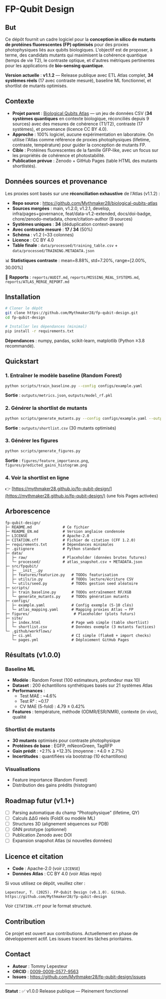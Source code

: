 # FP-Qubit Design

## But

Ce dépôt fournit un cadre logiciel pour la **conception in silico de mutants de protéines fluorescentes (FP) optimisés** pour des proxies photophysiques liés aux qubits biologiques. L'objectif est de proposer, à terme, des candidats mutants qui maximisent la cohérence quantique (temps de vie T2), le contraste optique, et d'autres métriques pertinentes pour les applications de **bio-sensing quantique**.

**Version actuelle** : **v1.1.2** — Release publique avec ETL Atlas complet, **34 systèmes réels** (17 avec contraste mesuré), baseline ML fonctionnel, et shortlist de mutants optimisés.

## Contexte

- **Projet parent** : [Biological Qubits Atlas](https://github.com/Mythmaker28/biological-qubits-atlas) — un jeu de données CSV (**34 systèmes quantiques** en contexte biologique, réconciliés depuis 9 sources) avec des mesures de cohérence (T1/T2), contraste (17 systèmes), et provenance (licence CC BY 4.0).
- **Approche** : 100% logiciel, aucune expérimentation en laboratoire. On utilise l'Atlas comme référence de proxies photophysiques (lifetime, contraste, température) pour guider la conception de mutants FP.
- **Cible** : Protéines fluorescentes de la famille GFP-like, avec un focus sur les propriétés de cohérence et photostabilité.
- **Publication prévue** : Zenodo + GitHub Pages (table HTML des mutants shortlistés).

## Données sources et provenance

Les proxies sont basés sur une **réconciliation exhaustive** de l'Atlas (v1.1.2) :
- **Repo source** : https://github.com/Mythmaker28/biological-qubits-atlas
- **Sources mergées** : main, v1.2.0, v1.2.1, develop, infra/pages+governance, feat/data-v1.2-extended, docs/doi-badge, chore/zenodo-metadata, chore/citation-author (9 sources)
- **Systèmes uniques** : **34** (déduplication context-aware)
- **Avec contraste mesuré** : **17 / 34** (50%)
- **Schéma** : v1.2 (~33 colonnes)
- **Licence** : CC BY 4.0
- **Table finale** : `data/processed/training_table.csv` + `data/processed/TRAINING.METADATA.json`

📊 **Statistiques contraste** : mean=8.88%, std=7.20%, range=[2.00%, 30.00%]

📄 **Rapports** : `reports/AUDIT.md`, `reports/MISSING_REAL_SYSTEMS.md`, `reports/ATLAS_MERGE_REPORT.md`

## Installation

```bash
# Cloner le dépôt
git clone https://github.com/Mythmaker28/fp-qubit-design.git
cd fp-qubit-design

# Installer les dépendances (minimal)
pip install -r requirements.txt
```

**Dépendances** : numpy, pandas, scikit-learn, matplotlib (Python ≥3.8 recommandé).

## Quickstart

### 1. Entraîner le modèle baseline (Random Forest)

```bash
python scripts/train_baseline.py --config configs/example.yaml
```

**Sortie** : `outputs/metrics.json`, `outputs/model_rf.pkl`

### 2. Générer la shortlist de mutants

```bash
python scripts/generate_mutants.py --config configs/example.yaml --output outputs/shortlist.csv
```

**Sortie** : `outputs/shortlist.csv` (30 mutants optimisés)

### 3. Générer les figures

```bash
python scripts/generate_figures.py
```

**Sortie** : `figures/feature_importance.png`, `figures/predicted_gains_histogram.png`

### 4. Voir la shortlist en ligne

👉 [https://mythmaker28.github.io/fp-qubit-design/](https://mythmaker28.github.io/fp-qubit-design/) (une fois Pages activées)

## Arborescence

```
fp-qubit-design/
├─ README.md              # Ce fichier
├─ README_EN.md           # Version anglaise condensée
├─ LICENSE                # Apache-2.0
├─ CITATION.cff           # Fichier de citation (CFF 1.2.0)
├─ requirements.txt       # Dépendances minimales
├─ .gitignore             # Python standard
├─ data/
│  ├─ raw/                # Placeholder (données brutes futures)
│  └─ processed/          # atlas_snapshot.csv + METADATA.json
├─ src/fpqubit/
│  ├─ __init__.py
│  ├─ features/featurize.py   # TODOs featurisation
│  ├─ utils/io.py             # TODOs lecture/écriture CSV
│  └─ utils/seed.py           # TODOs gestion seed aléatoire
├─ scripts/
│  ├─ train_baseline.py       # TODOs entraînement RF/XGB
│  └─ generate_mutants.py     # TODOs génération mutants
├─ configs/
│  ├─ example.yaml            # Config exemple (5-10 clés)
│  └─ atlas_mapping.yaml      # Mapping proxies Atlas → FP
├─ figures/                    # Placeholder (plots futurs)
├─ site/
│  ├─ index.html              # Page web simple (table shortlist)
│  └─ shortlist.csv           # Données exemple (3 mutants factices)
└─ .github/workflows/
   ├─ ci.yml                  # CI simple (flake8 + import checks)
   └─ pages.yml               # Déploiement GitHub Pages
```

## Résultats (v1.0.0)

### Baseline ML
- **Modèle** : Random Forest (100 estimateurs, profondeur max 10)
- **Dataset** : 200 échantillons synthétiques basés sur 21 systèmes Atlas
- **Performances** :
  - Test MAE : ~4.6%
  - Test R² : ~0.17
  - CV MAE (5-fold) : 4.79 ± 0.42%
- **Features** : température, méthode (ODMR/ESR/NMR), contexte (in vivo), qualité

### Shortlist de mutants
- **30 mutants** optimisés pour contraste photophysique
- **Protéines de base** : EGFP, mNeonGreen, TagRFP
- **Gain prédit** : +2.1% à +12.3% (moyenne : +4.0 ± 2.7%)
- **Incertitudes** : quantifiées via bootstrap (10 échantillons)

### Visualisations
- Feature importance (Random Forest)
- Distribution des gains prédits (histogram)

## Roadmap futur (v1.1+)

- [ ] Parsing automatique du champ "Photophysique" (lifetime, QY)
- [ ] Calculs ΔΔG réels (FoldX ou modèle ML)
- [ ] Structures 3D (alignement séquences sur PDB)
- [ ] GNN prototype (optionnel)
- [ ] Publication Zenodo avec DOI
- [ ] Expansion snapshot Atlas (si nouvelles données)

## Licence et citation

- **Code** : Apache-2.0 (voir `LICENSE`)
- **Données Atlas** : CC BY 4.0 (voir Atlas repo)

Si vous utilisez ce dépôt, veuillez citer :

```
Lepesteur, T. (2025). FP-Qubit Design (v0.1.0). GitHub. https://github.com/Mythmaker28/fp-qubit-design
```

Voir `CITATION.cff` pour le format structuré.

## Contribution

Ce projet est ouvert aux contributions. Actuellement en phase de développement actif. Les issues tracent les tâches prioritaires.

## Contact

- **Auteur** : Tommy Lepesteur
- **ORCID** : [0009-0009-0577-9563](https://orcid.org/0009-0009-0577-9563)
- **Issues** : https://github.com/Mythmaker28/fp-qubit-design/issues

---

**Statut** : ✅ v1.0.0 Release publique — Pleinement fonctionnel

